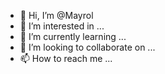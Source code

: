 - 👋 Hi, I’m @Mayrol
- 👀 I’m interested in ...
- 🌱 I’m currently learning ...
- 💞️ I’m looking to collaborate on ...
- 📫 How to reach me ...

<!---
Mayrol/Mayrol is a ✨ special ✨ repository because its `README.md` (this file) appears on your GitHub profile.
You can click the Preview link to take a look at your changes.
--->
